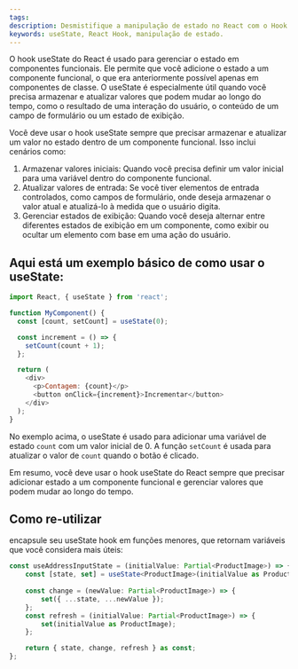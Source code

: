 ```yaml
---
tags: 
description: Desmistifique a manipulação de estado no React com o Hook useState.
keywords: useState, React Hook, manipulação de estado.
---
```

O hook useState do React é usado para gerenciar o estado em componentes funcionais. Ele permite que você adicione o estado a um componente funcional, o que era anteriormente possível apenas em componentes de classe. O useState é especialmente útil quando você precisa armazenar e atualizar valores que podem mudar ao longo do tempo, como o resultado de uma interação do usuário, o conteúdo de um campo de formulário ou um estado de exibição.

Você deve usar o hook useState sempre que precisar armazenar e atualizar um valor no estado dentro de um componente funcional. Isso inclui cenários como:

1. Armazenar valores iniciais: Quando você precisa definir um valor inicial para uma variável dentro do componente funcional.
2. Atualizar valores de entrada: Se você tiver elementos de entrada controlados, como campos de formulário, onde deseja armazenar o valor atual e atualizá-lo à medida que o usuário digita.
3. Gerenciar estados de exibição: Quando você deseja alternar entre diferentes estados de exibição em um componente, como exibir ou ocultar um elemento com base em uma ação do usuário.

## Aqui está um exemplo básico de como usar o useState:

```javascript
import React, { useState } from 'react';

function MyComponent() {
  const [count, setCount] = useState(0);

  const increment = () => {
    setCount(count + 1);
  };

  return (
    <div>
      <p>Contagem: {count}</p>
      <button onClick={increment}>Incrementar</button>
    </div>
  );
}
```

No exemplo acima, o useState é usado para adicionar uma variável de estado `count` com um valor inicial de 0. A função `setCount` é usada para atualizar o valor de `count` quando o botão é clicado.

Em resumo, você deve usar o hook useState do React sempre que precisar adicionar estado a um componente funcional e gerenciar valores que podem mudar ao longo do tempo.

## Como re-utilizar
encapsule seu useState hook em funções menores, que retornam variáveis que você considera mais úteis:

```typescript
const useAddressInputState = (initialValue: Partial<ProductImage>) => {
    const [state, set] = useState<ProductImage>(initialValue as ProductImage);
    
    const change = (newValue: Partial<ProductImage>) => {
        set({ ...state, ...newValue });
    };
    const refresh = (initialValue: Partial<ProductImage>) => {
        set(initialValue as ProductImage);
    };

    return { state, change, refresh } as const;
};
```